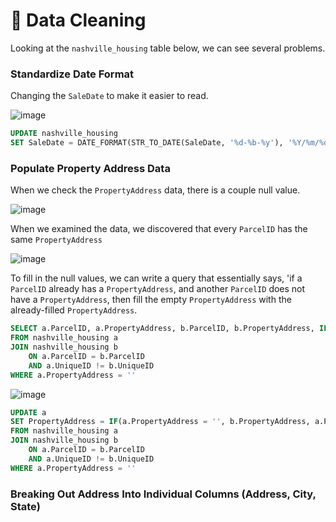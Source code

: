 # 🧽 Data Cleaning

Looking at the `nashville_housing` table below, we can see several problems.

### Standardize Date Format

Changing the `SaleDate` to make it easier to read.

![image](https://github.com/AlexanderEvanW/PortfolioProjects/assets/124351667/19821f92-dff8-4e8a-a481-33fbdb776019)

```sql
UPDATE nashville_housing
SET SaleDate = DATE_FORMAT(STR_TO_DATE(SaleDate, '%d-%b-%y'), '%Y/%m/%d')
```
### Populate Property Address Data

When we check the `PropertyAddress` data, there is a couple null value.

![image](https://github.com/AlexanderEvanW/PortfolioProjects/assets/124351667/22604e7b-1a7b-4958-b8f5-0cad1b49935e)

When we examined the data, we discovered that every `ParcelID` has the same `PropertyAddress`

![image](https://github.com/AlexanderEvanW/PortfolioProjects/assets/124351667/3f8a5c66-d9dc-4441-8a2b-a343b7855271)

To fill in the null values, we can write a query that essentially says, 'if a `ParcelID` already has a `PropertyAddress`, and another `ParcelID` does not have a `PropertyAddress`, then fill the empty `PropertyAddress` with the already-filled `PropertyAddress`.

```sql
SELECT a.ParcelID, a.PropertyAddress, b.ParcelID, b.PropertyAddress, IF(a.PropertyAddress = '', b.PropertyAddress, a.PropertyAddress)
FROM nashville_housing a
JOIN nashville_housing b
    ON a.ParcelID = b.ParcelID
    AND a.UniqueID != b.UniqueID
WHERE a.PropertyAddress = ''
```

![image](https://github.com/AlexanderEvanW/PortfolioProjects/assets/124351667/6a63b4e5-fa7c-4214-a723-23e6df0c7c73)

```sql
UPDATE a
SET PropertyAddress = IF(a.PropertyAddress = '', b.PropertyAddress, a.PropertyAddress)
FROM nashville_housing a
JOIN nashville_housing b
    ON a.ParcelID = b.ParcelID
    AND a.UniqueID != b.UniqueID
WHERE a.PropertyAddress = ''
```

### Breaking Out Address Into Individual Columns (Address, City, State)





